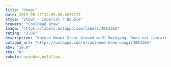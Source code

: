 ```yaml
---
title: "Unagi"
date: 2019-08-21T12:05:58.457717Z
style: "Stout - Imperial / Double"
brewery: "CoolHead Brew"
image: "https://labels.untappd.com/labels/3093166"
rating: "3.66"
description: "Korean Umami Stout brewed with Doenjang. Does not contain any salmon skin rolls or freshwater eels. VEGAN."
untappd_url: "https://untappd.com/b/coolhead-brew-unagi/3093166"
abv: "10.0"
ibu: "0"
robots: noindex,nofollow
---
```

